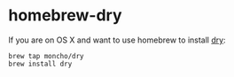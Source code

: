 # homebrew-dry

If you are on OS X and want to use homebrew to install [dry](https://moncho.github.io/dry/):

```
brew tap moncho/dry
brew install dry
```
